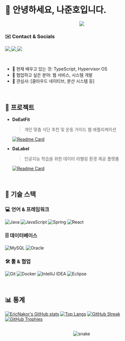 # 👋 안녕하세요, 나준호입니다.

<p align="center">
  <a href="https://hits.seeyoufarm.com">
    <img src="https://hits.seeyoufarm.com/api/count/incr/badge.svg?url=https%3A%2F%2Fgithub.com%2FEricNakor&count_bg=%23181823&title_bg=%23555555&icon=github.svg&icon_color=%23E7E7E7&title=hits&edge_flat=false"/>
  </a>
</p>

### ✉️ Contact & Socials
<p align="left">
  <a href="mailto:[ericna130@gmail.com]">
    <img src="https://img.shields.io/badge/Gmail-EA4335?style=for-the-badge&logo=gmail&logoColor=white">
  </a>
  <a href="https://blog.eric7na.synology.me">
    <img src="https://img.shields.io/badge/Velog-20C997?style=for-the-badge&logo=velog&logoColor=white">
  </a>
  <a href="https://www.linkedin.com/in/junho-na-771005157">
    <img src="https://img.shields.io/badge/LinkedIn-0A66C2?style=for-the-badge&logo=linkedin&logoColor=white">
  </a>
</p>

<br>

- 🌱 현재 배우고 있는 것: TypeScript, Hypervisor OS
- 👯 협업하고 싶은 분야: 웹 서비스, 시스템 개발
- 🤔 관심사: [클라우드 네이티브, 분산 시스템 등]

<br>

## 🚀 프로젝트

- **DoEatFit**
    > 개인 맞춤 식단 추천 및 운동 가이드 웹 애플리케이션
    
    [![Readme Card](https://github-readme-stats.vercel.app/api/pin?username=EricNakor&repo=doeatfit_back&show_icons=true&theme=github_dark_dimmed)](https://github.com/EricNakor/doeatfit_back)

- **DaLabel**
    > 인공지능 학습을 위한 데이터 라벨링 환경 제공 플랫폼

    [![Readme Card](https://github-readme-stats.vercel.app/api/pin?username=EricNakor&repo=Dalabel&show_icons=true&theme=github_dark_dimmed)](https://github.com/EricNakor/Dalabel)

<br>

## 🔧 기술 스택

### 💻 언어 & 프레임워크

![Java](https://img.shields.io/badge/Java-ED8B00?style=for-the-badge&logo=openjdk&logoColor=white)
![JavaScript](https://img.shields.io/badge/JavaScript-F7DF1E?style=for-the-badge&logo=javascript&logoColor=black)
![Spring](https://img.shields.io/badge/Spring-6DB33F?style=for-the-badge&logo=spring&logoColor=white)
![React](https://img.shields.io/badge/React-20232A?style=for-the-badge&logo=react&logoColor=61DAFB)

### 🗄️ 데이터베이스

![MySQL](https://img.shields.io/badge/MySQL-4479A1?style=for-the-badge&logo=mysql&logoColor=white)
![Oracle](https://img.shields.io/badge/Oracle-F80000?style=for-the-badge&logo=oracle&logoColor=white)

### 🛠️ 툴 & 협업

![Git](https://img.shields.io/badge/Git-F05032?style=for-the-badge&logo=git&logoColor=white)
![Docker](https://img.shields.io/badge/Docker-2496ED?style=for-the-badge&logo=docker&logoColor=white)
![IntelliJ IDEA](https://img.shields.io/badge/IntelliJ%20IDEA-000000?style=for-the-badge&logo=intellijidea&logoColor=white)
![Eclipse](https://img.shields.io/badge/Eclipse-2C2255?style=for-the-badge&logo=eclipseide&logoColor=white)

<br>

## 📊 통계

<p align="center">

[![EricNakor's GitHub stats](https://github-readme-stats.vercel.app/api?username=EricNakor&show_icons=true&theme=github_dark_dimmed)](https://github.com/anuraghazra/github-readme-stats)
[![Top Langs](https://github-readme-stats.vercel.app/api/top-langs/?username=EricNakor&layout=compact&theme=github_dark_dimmed)](https://github.com/anuraghazra/github-readme-stats)
[![GitHub Streak](https://github-readme-streak-stats.herokuapp.com?user=EricNakor&theme=github-dark-dimmed&hide_border=true)](https://git.io/streak-stats)
[![GitHub Trophies](https://github-profile-trophy.vercel.app/?username=EricNakor&theme=darkhub&margin-w=15&margin-h=15)](https://github.com/ryo-ma/github-profile-trophy)

</p>

<br>

<div align="center">
  <img src="https://github.com/EricNakor/EricNakor/raw/output/github-contribution-grid-snake.svg" alt="snake">
</div>

